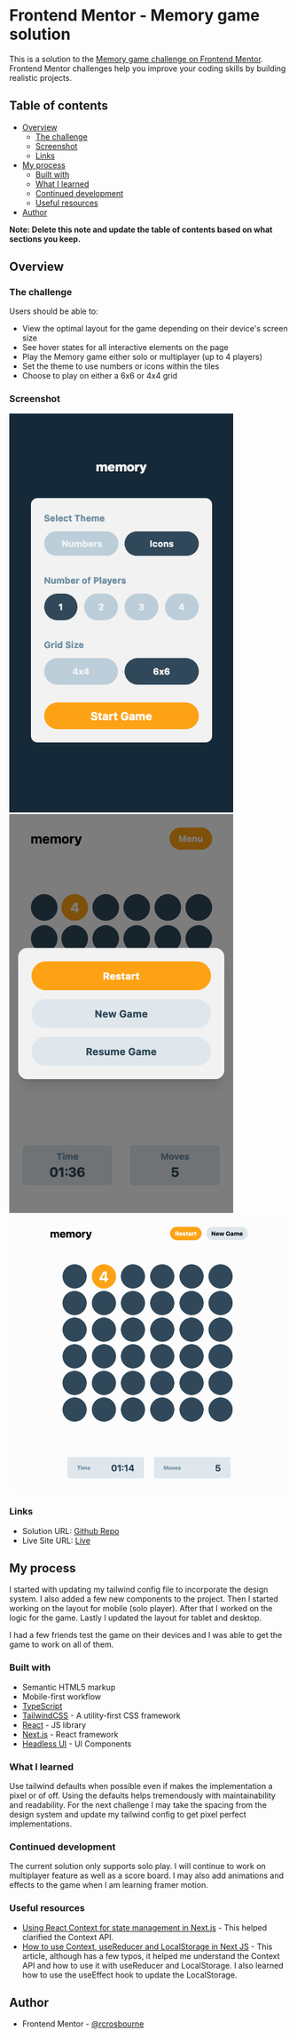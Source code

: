 # Frontend Mentor - Memory game solution

This is a solution to the [Memory game challenge on Frontend Mentor](https://www.frontendmentor.io/challenges/memory-game-vse4WFPvM). Frontend Mentor challenges help you improve your coding skills by building realistic projects.

## Table of contents

- [Overview](#overview)
  - [The challenge](#the-challenge)
  - [Screenshot](#screenshot)
  - [Links](#links)
- [My process](#my-process)
  - [Built with](#built-with)
  - [What I learned](#what-i-learned)
  - [Continued development](#continued-development)
  - [Useful resources](#useful-resources)
- [Author](#author)

**Note: Delete this note and update the table of contents based on what sections you keep.**

## Overview

### The challenge

Users should be able to:

- View the optimal layout for the game depending on their device's screen size
- See hover states for all interactive elements on the page
- Play the Memory game either solo or multiplayer (up to 4 players)
- Set the theme to use numbers or icons within the tiles
- Choose to play on either a 6x6 or 4x4 grid

### Screenshot

![Mobile New Game Screen](https://github.com/rcrosbourne/memory-game/blob/main/.screenshots/Screen%20Shot%202022-01-01%20at%2006.25.38.png)
![Mobile Game Menu](https://github.com/rcrosbourne/memory-game/blob/main/.screenshots/Screen%20Shot%202022-01-01%20at%2006.25.28.png)
![Tablet Layout](https://github.com/rcrosbourne/memory-game/blob/main/.screenshots/Screen%20Shot%202022-01-01%20at%2006.25.03.png)

### Links

- Solution URL: [Github Repo](https://github.com/rcrosbourne/memory-game)
- Live Site URL: [Live](https://memory-game.rcrosbourne.dev)

## My process

I started with updating my tailwind config file to incorporate the design system. I also added a few new components to the project. Then I started working on the layout for mobile (solo player). After that I worked on the logic for the game. Lastly I updated the layout for tablet and desktop.

I had a few friends test the game on their devices and I was able to get the game to work on all of them.

### Built with

- Semantic HTML5 markup
- Mobile-first workflow
- [TypeScript](https://www.typescriptlang.org/)
- [TailwindCSS](https://tailwindcss.com/) - A utility-first CSS framework
- [React](https://reactjs.org/) - JS library
- [Next.js](https://nextjs.org/) - React framework
- [Headless UI](https://headlessui.dev/) - UI Components

### What I learned

Use tailwind defaults when possible even if makes the implementation a pixel or of off. Using the defaults helps tremendously with maintainability and readability.
For the next challenge I may take the spacing from the design system and update my tailwind config to get pixel perfect implementations.

### Continued development

The current solution only supports solo play. I will continue to work on multiplayer feature as well as a score board. 
I may also add animations and effects to the game when I am learning framer motion. 

### Useful resources

- [Using React Context for state management in Next.js](https://www.netlify.com/blog/2020/12/01/using-react-context-for-state-management-in-next.js/) - This helped clarified the Context API.
- [How to use Context, useReducer and LocalStorage in Next JS](https://medium.com/geekculture/how-to-use-context-usereducer-and-localstorage-in-next-js-cc7bc925d3f2) - This article, although has a few typos, it helped me understand the Context API and how to use it with useReducer and LocalStorage. I also learned how to use the useEffect hook to update the LocalStorage.

## Author

- Frontend Mentor - [@rcrosbourne](https://www.frontendmentor.io/profile/rcrosbourne)
